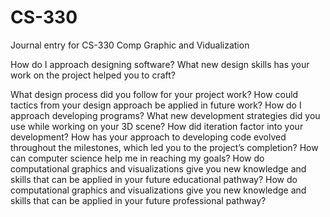 # CS-330
Journal entry for CS-330 Comp Graphic and Vidualization

How do I approach designing software?
  What new design skills has your work on the project helped you to craft?
    
  What design process did you follow for your project work?
  How could tactics from your design approach be applied in future work?
How do I approach developing programs?
  What new development strategies did you use while working on your 3D scene?
  How did iteration factor into your development?
  How has your approach to developing code evolved throughout the milestones, which led you to the project’s completion?
How can computer science help me in reaching my goals?
  How do computational graphics and visualizations give you new knowledge and skills that can be applied in your future educational pathway?
  How do computational graphics and visualizations give you new knowledge and skills that can be applied in your future professional pathway?
